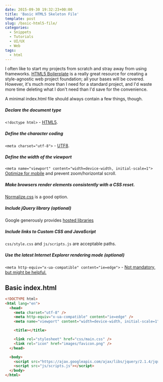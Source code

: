 ```yaml
---
date: 2015-09-30 19:32:23+00:00
title: 'Basic HTML5 Skeleton File'
template: post
slug: /basic-html5-file/
categories:
  - Snippets
  - Tutorials
  - UI/UX
  - Web
tags:
  - html
---
```


I often like to start my projects from scratch and stray away from using frameworks. [HTML5 Boilerplate](https://html5boilerplate.com/) is a really great resource for creating a style-agnostic web project foundation; all your bases will be covered. However, it's much more than I need for a standard project, and I'd waste more time deleting what I don't need than I'd save for the convenience.

A minimal index.html file should always contain a few things, though.

##### Declare the document type

`<!doctype html>` - [HTML5](https://en.wikipedia.org/wiki/HTML5).

##### Define the character coding

`<meta charset="utf-8">` - [ UTF8](https://en.wikipedia.org/wiki/UTF-8).

##### Define the width of the viewport

`<meta name="viewport" content="width=device-width, initial-scale=1">`
[Optimize for mobile](https://developer.mozilla.org/en-US/docs/Mozilla/Mobile/Viewport_meta_tag) and prevent zoom/horizontal scroll.

##### Make browsers render elements consistently with a CSS reset.

[Normalize.css](https://necolas.github.io/normalize.css/) is a good option.

##### Include jQuery library (optional)

Google generously provides [hosted libraries](https://developers.google.com/speed/libraries/)

##### Include links to Custom CSS and JavaScript

`css/style.css` and `js/scripts.js` are acceptable paths.

##### Use the latest Internet Explorer rendering mode (optional)

`<meta http-equiv="x-ua-compatible" content="ie=edge">` - [Not mandatory, but might be helpful.](<https://msdn.microsoft.com/en-us/library/jj676915(v=vs.85).aspx>)

## Basic index.html

```html
<!DOCTYPE html>
<html lang="en">
  <head>
    <meta charset="utf-8" />
    <meta http-equiv="x-ua-compatible" content="ie=edge" />
    <meta name="viewport" content="width=device-width, initial-scale=1" />

    <title></title>

    <link rel="stylesheet" href="css/main.css" />
    <link rel="icon" href="images/favicon.png" />
  </head>

  <body>
    <script src="https://ajax.googleapis.com/ajax/libs/jquery/2.1.4/jquery.min.js"></script>
    <script src="js/scripts.js"></script>
  </body>
</html>
```
